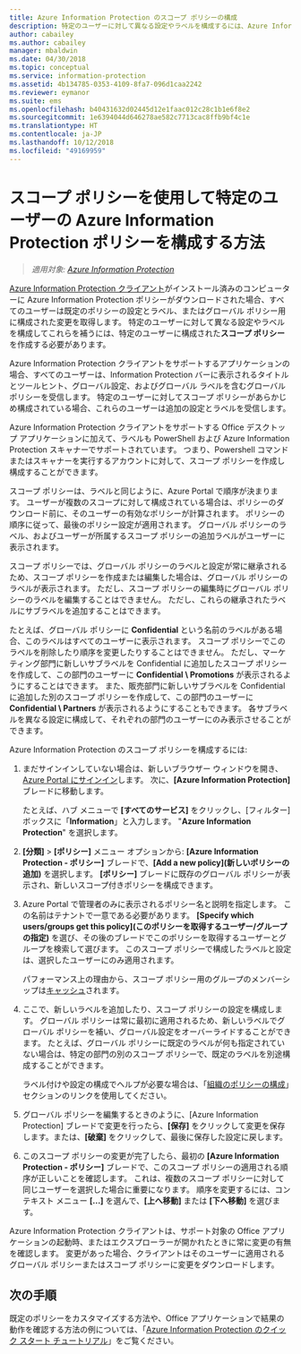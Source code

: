 ```yaml
---
title: Azure Information Protection のスコープ ポリシーの構成
description: 特定のユーザーに対して異なる設定やラベルを構成するには、Azure Information Protection のスコープ ポリシーを構成する必要があります。
author: cabailey
ms.author: cabailey
manager: mbaldwin
ms.date: 04/30/2018
ms.topic: conceptual
ms.service: information-protection
ms.assetid: 4b134785-0353-4109-8fa7-096d1caa2242
ms.reviewer: eymanor
ms.suite: ems
ms.openlocfilehash: b40431632d02445d12e1faac012c28c1b1e6f8e2
ms.sourcegitcommit: 1e6394044d646278ae582c7713cac8ffb9bf4c1e
ms.translationtype: HT
ms.contentlocale: ja-JP
ms.lasthandoff: 10/12/2018
ms.locfileid: "49169959"
---
```

# <a name="how-to-configure-the-azure-information-protection-policy-for-specific-users-by-using-scoped-policies"></a>スコープ ポリシーを使用して特定のユーザーの Azure Information Protection ポリシーを構成する方法

>*適用対象: [Azure Information Protection](https://azure.microsoft.com/pricing/details/information-protection)*

[Azure Information Protection クライアント](https://www.microsoft.com/en-us/download/details.aspx?id=53018)がインストール済みのコンピューターに Azure Information Protection ポリシーがダウンロードされた場合、すべてのユーザーは既定のポリシーの設定とラベル、またはグローバル ポリシー用に構成された変更を取得します。 特定のユーザーに対して異なる設定やラベルを構成してこれらを補うには、特定のユーザーに構成された**スコープ ポリシー**を作成する必要があります。

Azure Information Protection クライアントをサポートするアプリケーションの場合、すべてのユーザーは、Information Protection バーに表示されるタイトルとツールヒント、グローバル設定、およびグローバル ラベルを含むグローバル ポリシーを受信します。 特定のユーザーに対してスコープ ポリシーがあらかじめ構成されている場合、これらのユーザーは追加の設定とラベルを受信します。 

Azure Information Protection クライアントをサポートする Office デスクトップ アプリケーションに加えて、ラベルも PowerShell および Azure Information Protection スキャナーでサポートされています。 つまり、Powershell コマンドまたはスキャナーを実行するアカウントに対して、スコープ ポリシーを作成し構成することができます。 

スコープ ポリシーは、ラベルと同じように、Azure Portal で順序が決まります。 ユーザーが複数のスコープに対して構成されている場合は、ポリシーのダウンロード前に、そのユーザーの有効なポリシーが計算されます。 ポリシーの順序に従って、最後のポリシー設定が適用されます。 グローバル ポリシーのラベル、およびユーザーが所属するスコープ ポリシーの追加ラベルがユーザーに表示されます。

スコープ ポリシーでは、グローバル ポリシーのラベルと設定が常に継承されるため、スコープ ポリシーを作成または編集した場合は、グローバル ポリシーのラベルが表示されます。 ただし、スコープ ポリシーの編集時にグローバル ポリシーのラベルを編集することはできません。 ただし、これらの継承されたラベルにサブラベルを追加することはできます。

たとえば、グローバル ポリシーに **Confidential** という名前のラベルがある場合、このラベルはすべてのユーザーに表示されます。 スコープ ポリシーでこのラベルを削除したり順序を変更したりすることはできません。 ただし、マーケティング部門に新しいサブラベルを Confidential に追加したスコープ ポリシーを作成して、この部門のユーザーに **Confidential \ Promotions** が表示されるようにすることはできます。 また、販売部門に新しいサブラベルを Confidential に追加した別のスコープ ポリシーを作成して、この部門のユーザーに **Confidential \ Partners** が表示されるようにすることもできます。 各サブラベルを異なる設定に構成して、それぞれの部門のユーザーにのみ表示させることができます。

Azure Information Protection のスコープ ポリシーを構成するには:

1. まだサインインしていない場合は、新しいブラウザー ウィンドウを開き、[Azure Portal にサインイン](configure-policy.md#signing-in-to-the-azure-portal)します。 次に、**[Azure Information Protection]** ブレードに移動します。

    たとえば、ハブ メニューで **[すべてのサービス]** をクリックし、[フィルター] ボックスに「**Information**」と入力します。 "**Azure Information Protection**" を選択します。

2. **[分類]** > **[ポリシー]** メニュー オプションから: **[Azure Information Protection - ポリシー]** ブレードで、**[Add a new policy]\(新しいポリシーの追加\)** を選択します。 **[ポリシー]** ブレードに既存のグローバル ポリシーが表示され、新しいスコープ付きポリシーを構成できます。

3. Azure Portal で管理者のみに表示されるポリシー名と説明を指定します。 この名前はテナントで一意である必要があります。 **[Specify which users/groups get this policy]\(このポリシーを取得するユーザー/グループの指定\)** を選び、その後のブレードでこのポリシーを取得するユーザーとグループを検索して選びます。 このスコープ ポリシーで構成したラベルと設定は、選択したユーザーにのみ適用されます。
    
    パフォーマンス上の理由から、スコープ ポリシー用のグループのメンバーシップは[キャッシュ](prepare.md#group-membership-caching-by-azure-information-protection)されます。

4. ここで、新しいラベルを追加したり、スコープ ポリシーの設定を構成します。 グローバル ポリシーは常に最初に適用されるため、新しいラベルでグローバル ポリシーを補い、グローバル設定をオーバーライドすることができます。 たとえば、グローバル ポリシーに既定のラベルが何も指定されていない場合は、特定の部門の別のスコープ ポリシーで、既定のラベルを別途構成することができます。

    ラベル付けや設定の構成でヘルプが必要な場合は、「[組織のポリシーの構成](configure-policy.md#configuring-your-organizations-policy)」セクションのリンクを使用してください。

6. グローバル ポリシーを編集するときのように、[Azure Information Protection] ブレードで変更を行ったら、**[保存]** をクリックして変更を保存します。または、**[破棄]** をクリックして、最後に保存した設定に戻します。 

7. このスコープ ポリシーの変更が完了したら、最初の **[Azure Information Protection - ポリシー]** ブレードで、このスコープ ポリシーの適用される順序が正しいことを確認します。 これは、複数のスコープ ポリシーに対して同じユーザーを選択した場合に重要になります。 順序を変更するには、コンテキスト メニュー **[...]** を選んで、**[上へ移動]** または **[下へ移動]** を選びます。 

Azure Information Protection クライアントは、サポート対象の Office アプリケーションの起動時、またはエクスプローラーが開かれたときに常に変更の有無を確認します。 変更があった場合、クライアントはそのユーザーに適用されるグローバル ポリシーまたはスコープ ポリシーに変更をダウンロードします。

## <a name="next-steps"></a>次の手順

既定のポリシーをカスタマイズする方法や、Office アプリケーションで結果の動作を確認する方法の例については、「[Azure Information Protection のクイック スタート チュートリアル](infoprotect-quick-start-tutorial.md)」をご覧ください。

